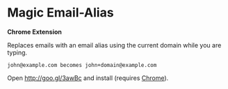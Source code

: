 Magic Email-Alias
=================

__Chrome Extension__

Replaces emails with an email alias using the current domain while you are typing.

    john@example.com becomes john+domain@example.com
    
Open http://goo.gl/3awBc and install (requires [Chrome](www.google.com/chrome)).
